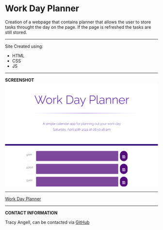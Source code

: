 # Work Day Planner

Creation of a webpage that contains planner that allows the user to store tasks throught the day on the page. If the page is refreshed the tasks are still stored.  
***
Site Created using: 
- HTML
- CSS
- JS
***
**SCREENSHOT**
![Day Planner](Assets/planner.png)
***
[Work Day Planner](https://tracye1083.github.io/Work-Day-Planner/)
***
**CONTACT INFORMATION**

Tracy Angell, can be contacted via <a href="https://github.com/tracye1083">GitHub</a>
